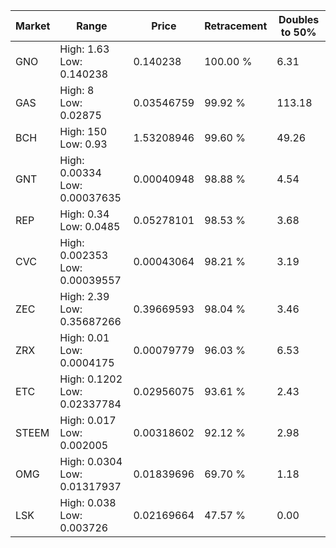 | Market | Range | Price| Retracement | Doubles to 50% |
| --- | --- | --- | --- | --- |
| GNO | High: 1.63<br />Low: 0.140238 | 0.140238 | 100.00 % | 6.31 |
| GAS | High: 8<br />Low: 0.02875 | 0.03546759 | 99.92 % | 113.18 |
| BCH | High: 150<br />Low: 0.93 | 1.53208946 | 99.60 % | 49.26 |
| GNT | High: 0.00334<br />Low: 0.00037635 | 0.00040948 | 98.88 % | 4.54 |
| REP | High: 0.34<br />Low: 0.0485 | 0.05278101 | 98.53 % | 3.68 |
| CVC | High: 0.002353<br />Low: 0.00039557 | 0.00043064 | 98.21 % | 3.19 |
| ZEC | High: 2.39<br />Low: 0.35687266 | 0.39669593 | 98.04 % | 3.46 |
| ZRX | High: 0.01<br />Low: 0.0004175 | 0.00079779 | 96.03 % | 6.53 |
| ETC | High: 0.1202<br />Low: 0.02337784 | 0.02956075 | 93.61 % | 2.43 |
| STEEM | High: 0.017<br />Low: 0.002005 | 0.00318602 | 92.12 % | 2.98 |
| OMG | High: 0.0304<br />Low: 0.01317937 | 0.01839696 | 69.70 % | 1.18 |
| LSK | High: 0.038<br />Low: 0.003726 | 0.02169664 | 47.57 % | 0.00 |
